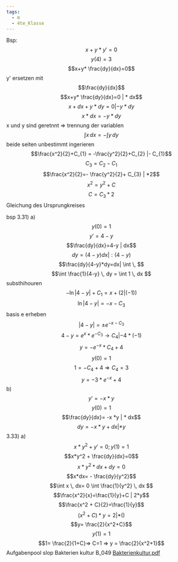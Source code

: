 ```yaml
---
tags:
  - m
  - 4te_Klasse
---
```

Bsp:
$$x+y*y'=0$$
$$y(4)=3$$
$$x+y* \frac{dy}{dx}=0$$
y' ersetzen mit
$$\frac{dy}{dx}$$
$$x+y* \frac{dy}{dx}=0 | * dx$$
$$x+dx+y*dy=0 | -y * dy$$
$$x*dx=-y*dy$$
x und y sind geretnnt ⇒ trennung der variablen
$$\int x \, dx = -\int y \, dy $$
beide seiten unbestimmt ingerieren
$$\frac{x^2}{2}+C_{1} = -\frac{y^2}{2}+C_{2} |- C_{1}$$
$$C_{3}= C_{2}-C_{1}$$
$$\frac{x^2}{2}=- \frac{y^2}{2}+ C_{3} | *2$$
$$x^2=y^2+C$$
$$C= C_{3}*2$$
Gleichung des Ursprungkreises

bsp 3.31)
a)
$$y(0)=1$$
$$y'=4-y$$
$$\frac{dy}{dx}=4-y | dx$$
$$dy= (4-y)dx | : (4-y)$$
$$\frac{dy}{4-y}*dy=dx| \int  \,  $$
$$\int \frac{1}{4-y} \, dy = \int 1 \, dx  $$
substhihouren
$$-\ln|4-y| + C_{1}= x + (2 | (-1))$$
$$\ln | 4-y| = -x -C_{3}$$ basis e erheben
$$|4-y |= \pm e^{-x-C_{3}}$$
$$4-y= e^x * e^{-C_{3}} → C_{4} | -4 * (-1)$$
$$y=-e^{-x}*C_{4}+4$$
$$y(0)=1$$
$$1= - C_{4}+4 ⇒ C_{4}=3$$
$$y=-3 * e^{-x}+4$$
b)
$$y' = -x *y$$
$$y(0)=1$$
$$\frac{dy}{dx}= -x *y | * dx$$
$$dy = -x * y + dx | *y$$
3.33)
a)
$$x*y^2+y'=0;y(1)=1$$
$$x*y^2 + \frac{dy}{dx}=0$$
$$x*y^2*dx+dy =0$$
$$x*dx= - \frac{dy}{y^2}$$
$$\int x \, dx= 0 \int \frac{1}{y^2} \, dx  $$
$$\frac{x^2}{x}=\frac{1}{y}+C | 2*y$$
$$\frac{x^2 + C}{2}=\frac{1}{y}$$
$$(x^2+C)*y = 2 | *()$$
$$y= \frac{2}{x^2+C}$$
$$y(1)=1$$
$$1= \frac{2}{1+C}⇒ C=1 ⇒ y = \frac{2}{x^2+1}$$
Aufgabenpool slop
Bakterien kultur B\_049
[Bakterienkultur.pdf](https://aufgabenpool.at/amn/teilb1/305/Bakterienkultur.pdf)
